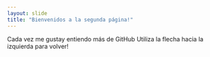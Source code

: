 ```yaml
---
layout: slide
title: "Bienvenidos a la segunda página!"
---
```

Cada vez me gustay entiendo más de GitHub
Utiliza la flecha hacia la izquierda para volver!
